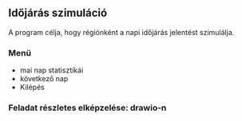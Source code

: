 ## Időjárás szimuláció
  A program célja, hogy régiónként a napi időjárás jelentést szimulálja.  

### Menü
  - mai nap statisztikái
  - következő nap
  - Kilépés
### Feladat részletes elképzelése: drawio-n
